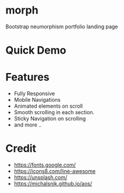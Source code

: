 # morph

Bootstrap neumorphism portfolio landing page

# Quick Demo

# Features

- Fully Responsive
- Mobile Navigations
- Animated elements on scroll
- Smooth scrolling in each section.
- Sticky Navigation on scrolling
- and more ..

# Credit

- https://fonts.google.com/
- https://icons8.com/line-awesome
- https://unsplash.com/
- https://michalsnik.github.io/aos/
